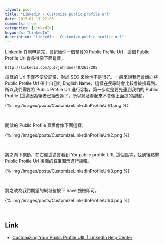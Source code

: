 ```yaml
---
layout: post
title: "LinkedIn - Customize public profile url"
date: 2015-01-13 22:03
comments: true
categories: [LinkedIn]
keywords: "LinkedIn"
description: "LinkedIn - Customize public profile url"
---
```


LinkedIn 在剛申請完，會配給你一個預設的 Public Profile Url，這個 Public Profile Url 會長得像下面這樣。  

<!-- More -->

    http://linkedin.com/pub/johndoe/40/263/205


這樣的 Url 不僅不便於記憶，對於 SEO 來說也不是很好。一般來說我們會傾向將 Public Profile Url 帶上自己的 English Name，這樣在搜尋時會比較會被搜尋到。所以我們需要將 Public Profile Url 進行客製，第一步就是要先連到我們的 Public Profile (這邊因為筆者已經改過了，所以網址看起來不會像上面提的那樣)。

{% img /images/posts/CustomizeLinkedInProfileUrl/1.png %}

<br/>


開啟的 Public Profile 頁面會像下面這樣。  

{% img /images/posts/CustomizeLinkedInProfileUrl/2.png %}

<br/>


將之向下捲動，在右側這邊會看到 Yor public profile URL 這個區塊，找到後點擊 Public Profile Url 後面的鉛筆圖示進行編輯。  

{% img /images/posts/CustomizeLinkedInProfileUrl/3.png %}

<br/>


將之改為我們期望的網址後按下 Save 按鈕即可。  

{% img /images/posts/CustomizeLinkedInProfileUrl/4.png %}

<br/>


Link
----
* [Customizing Your Public Profile URL | LinkedIn Help Center](https://help.linkedin.com/app/answers/detail/a_id/87/~/customizing-your-public-profile-url)
